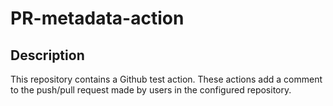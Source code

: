 # PR-metadata-action

## Description

This repository contains a Github test action. These actions add a comment to the push/pull request made by users in the configured repository.
